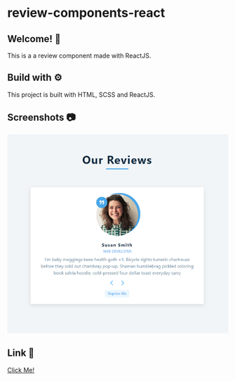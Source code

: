 # review-components-react

## Welcome! 👋

This is a a review component made with ReactJS.

## Build with ⚙️

This project is built with HTML, SCSS and ReactJS.

## Screenshots 📷

![](img/screenshot1.png)

## Link 🔗

[Click Me!](https://react-review-component.netlify.app/)
